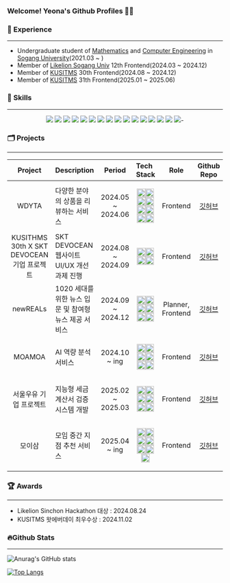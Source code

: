 ### Welcome! Yeona's Github Profiles 👋🐣

### 🌱 Experience
--- 
- Undergraduate student of [Mathematics](https://math.sogang.ac.kr/math/index_new.html) and [Computer Engineering](https://cs.sogang.ac.kr/cs/index_new.html) in [Sogang University](https://www.sogang.ac.kr/ko/home)(2021.03 ~ )
- Member of [Likelion Sogang Univ](https://www.likelionsg.site/) 12th Frontend(2024.03 ~ 2024.12)
- Member of [KUSITMS](https://www.kusitms.com/) 30th Frontend(2024.08 ~ 2024.12)
- Member of [KUSITMS](https://www.kusitms.com/) 31th Frontend(2025.01 ~ 2025.06)

### 💪 Skills
---
<p align="center">
  <img src="https://img.shields.io/badge/javascript-F7DF1E?style=for-the-badge&logo=javascript&logoColor=white">
    <img src="https://img.shields.io/badge/typescript-3178C6?style=for-the-badge&logo=typescript&logoColor=white">
  <img src="https://img.shields.io/badge/C-A8B9CC?style=for-the-badge&logo=C&logoColor=white">
  <img src="https://img.shields.io/badge/C++-00599C?style=for-the-badge&logo=cplusplus&logoColor=white">
<img src="https://img.shields.io/badge/react-61DAFB?style=for-the-badge&logo=react&logoColor=white">
  <img src="https://img.shields.io/badge/next.js-000000?style=for-the-badge&logo=next.js&logoColor=white">
  <img src="https://img.shields.io/badge/css-1572B6?style=for-the-badge&logo=css3&logoColor=white">
  <img src="https://img.shields.io/badge/html5-E34F26?style=for-the-badge&logo=html5&logoColor=white"> 
  <img src="https://img.shields.io/badge/tailwindcss-06B6D4?style=for-the-badge&logo=tailwindcss&logoColor=white">
    <img src="https://img.shields.io/badge/sass-CC6699?style=for-the-badge&logo=sass&logoColor=white">
    <img src="https://img.shields.io/badge/styledcomponents-DB7093?style=for-the-badge&logo=styledcomponents&logoColor=white">
      <img src="https://img.shields.io/badge/storybook-ff4785?style=for-the-badge&logo=storybook&logoColor=white">
        <img src="https://img.shields.io/badge/reactquery-ff4154?style=for-the-badge&logo=reactquery&logoColor=white">
        <img src="https://img.shields.io/badge/vite-646CFF?style=for-the-badge&logo=vite&logoColor=white">
  <img src="https://img.shields.io/badge/github-181717?style=for-the-badge&logo=github&logoColor=white">
<img src="https://img.shields.io/badge/git-F05032?style=for-the-badge&logo=git&logoColor=white">-
</p>

### 🗂️ Projects
---
| Project | Description | Period | Tech Stack | Role | Github Repo |
| :---: | :--- | :---: | :--- |:---: |:---: |
| WDYTA | 다양한 분야의 상품을 리뷰하는 서비스 | 2024.05 ~ 2024.06 | <p align="center"><img src="https://img.shields.io/badge/next.js-000000?style=flat-square&logo=next.js&logoColor=white" height="20"><img src="https://img.shields.io/badge/typescript-3178C6?style=flat-square&logo=typescript&logoColor=white" height="20"><img src="https://img.shields.io/badge/tailwindcss-06B6D4?style=flat-square&logo=tailwindcss&logoColor=white" height="20"><img src="https://img.shields.io/badge/storybook-ff4785?style=flat-square&logo=storybook&logoColor=white" height="20"><img src="https://img.shields.io/badge/reactquery-ff4154?style=flat-square&logo=reactquery&logoColor=white" height="20"><img src="https://img.shields.io/badge/zustand-orange?style=flat-square&logo=zustand&logoColor=white" height="20"><img src="https://img.shields.io/badge/reacthookform-EC5990?style=flat-square&logo=reacthookform&logoColor=white" height="20"><img src="https://img.shields.io/badge/githubaction-2088ff?style=flat-square&logo=githubactions&logoColor=white" height="20"></p> | Frontend | [깃허브](https://github.com/Codeit-Part4-SFJs/WDYTA)|
| KUSITHMS 30th X SKT DEVOCEAN 기업 프로젝트 | SKT DEVOCEAN 웹사이트 UI/UX 개선 과제 진행 | 2024.08 ~ 2024.09 | <p align="center"><img src="https://img.shields.io/badge/Java-007396?style=flat-square&logo=OpenJDK&logoColor=white" height="20"><img src="https://img.shields.io/badge/maven-C71A36?style=flat-square&logo=apachemaven&logoColor=white" height="20"><img src="https://img.shields.io/badge/JSP-e76f00?style=flat-square&logo=jsp&logoColor=white" height="20"><img src="https://img.shields.io/badge/jquery-0769AD?style=flat-square&logo=jquery&logoColor=white" height="20"></p> | Frontend | [깃허브](https://github.com/kusitms30th-devocean-b)|
| newREALs | 1020 세대를 위한 뉴스 입문 및 참여형 뉴스 제공 서비스 | 2024.09 ~ 2024.12 | <p align="center"><img src="https://img.shields.io/badge/react-61DAFB?style=flat-square&logo=react&logoColor=white" height="20"><img src="https://img.shields.io/badge/typescript-3178C6?style=flat-square&logo=typescript&logoColor=white" height="20"><img src="https://img.shields.io/badge/styledcomponents-DB7093?style=flat-square&logo=styledcomponents&logoColor=white" height="20"><img src="https://img.shields.io/badge/vite-646CFF?style=flat-square&logo=vite&logoColor=white" height="20"><img src="https://img.shields.io/badge/vercel-000000?style=flat-square&logo=vercel&logoColor=white" height="20"><img src="https://img.shields.io/badge/githubaction-2088ff?style=flat-square&logo=githubactions&logoColor=white" height="20"></p> | Planner, Frontend | [깃허브](https://github.com/2024-Fall-CapstoneDesign/newReals_FE)|
| MOAMOA | AI 역량 분석 서비스 | 2024.10 ~ ing | <p align="center"><img src="https://img.shields.io/badge/react-61DAFB?style=flat-square&logo=react&logoColor=white" height="20"><img src="https://img.shields.io/badge/typescript-3178C6?style=flat-square&logo=typescript&logoColor=white" height="20"><img src="https://img.shields.io/badge/styledcomponents-DB7093?style=flat-square&logo=styledcomponents&logoColor=white" height="20"><img src="https://img.shields.io/badge/vite-646CFF?style=flat-square&logo=vite&logoColor=white" height="20"><img src="https://img.shields.io/badge/vercel-000000?style=flat-square&logo=vercel&logoColor=white" height="20"><img src="https://img.shields.io/badge/githubaction-2088ff?style=flat-square&logo=githubactions&logoColor=white" height="20"></p> | Frontend | [깃허브](https://github.com/KUSITMS-MOAMOA/MOAMOA_FE)|
| 서울우유 기업 프로젝트 | 지능형 세금계산서 검증 시스템 개발  | 2025.02 ~ 2025.03 | <p align="center"><img src="https://img.shields.io/badge/react-61DAFB?style=flat-square&logo=react&logoColor=white" height="20"><img src="https://img.shields.io/badge/typescript-3178C6?style=flat-square&logo=typescript&logoColor=white" height="20"><img src="https://img.shields.io/badge/tailwindcss-06B6D4?style=flat-square&logo=tailwindcss&logoColor=white" height="20"><img src="https://img.shields.io/badge/vite-646CFF?style=flat-square&logo=vite&logoColor=white" height="20"><img src="https://img.shields.io/badge/vercel-000000?style=flat-square&logo=vercel&logoColor=white" height="20"><img src="https://img.shields.io/badge/githubaction-2088ff?style=flat-square&logo=githubactions&logoColor=white" height="20"></p> | Frontend | [깃허브](https://github.com/SEOULMILK4/SEOULMILK_FE)|
| 모이삼 | 모임 중간 지점 추천 서비스 | 2025.04 ~ ing | <p align="center"><img src="https://img.shields.io/badge/react-61DAFB?style=flat-square&logo=react&logoColor=white" height="20"><img src="https://img.shields.io/badge/typescript-3178C6?style=flat-square&logo=typescript&logoColor=white" height="20"><img src="https://img.shields.io/badge/tailwindcss-06B6D4?style=flat-square&logo=tailwindcss&logoColor=white" height="20"><img src="https://img.shields.io/badge/reactquery-ff4154?style=flat-square&logo=reactquery&logoColor=white" height="20"><img src="https://img.shields.io/badge/vite-646CFF?style=flat-square&logo=vite&logoColor=white" height="20"><img src="https://img.shields.io/badge/vercel-000000?style=flat-square&logo=vercel&logoColor=white" height="20"><img src="https://img.shields.io/badge/githubaction-2088ff?style=flat-square&logo=githubactions&logoColor=white" height="20"></p> | Frontend | [깃허브](https://github.com/Team-MEAT-UP/spot-client)|


### 🏆 Awards
---
- Likelion Sinchon Hackathon 대상 : 2024.08.24
- KUSITMS 왓에버데이 최우수상 : 2024.11.02

### 🔥Github Stats
---
<div align="left">
  
  ![Anurag's GitHub stats](https://github-readme-stats.vercel.app/api?username=yeona813&show_icons=true&theme=radical)

  [![Top Langs](https://github-readme-stats.vercel.app/api/top-langs/?username=yeona813&layout=compact)](https://github.com/anuraghazra/github-readme-stats)

</div>
